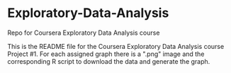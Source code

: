 # Exploratory-Data-Analysis

Repo for Coursera Exploratory Data Analysis course

This is the README file for the Coursera Exploratory Data Analysis course Project #1. For each assigned graph there is a ".png" image and the corresponding R script to download the data and generate the graph.
